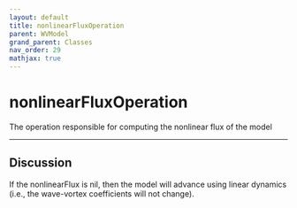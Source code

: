 ```yaml
---
layout: default
title: nonlinearFluxOperation
parent: WVModel
grand_parent: Classes
nav_order: 29
mathjax: true
---
```


#  nonlinearFluxOperation

The operation responsible for computing the nonlinear flux of the model


---

## Discussion
If the nonlinearFlux is nil, then the model will advance using
  linear dynamics (i.e., the wave-vortex coefficients will not
  change).
